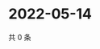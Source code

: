 # 2022-05-14

共 0 条

<!-- BEGIN WEIBO -->
<!-- 最后更新时间 Sat May 14 2022 14:25:28 GMT+0800 (China Standard Time) -->

<!-- END WEIBO -->
